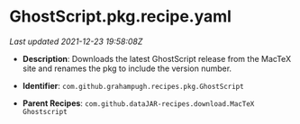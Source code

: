 # GhostScript.pkg.recipe.yaml

_Last updated 2021-12-23 19:58:08Z_

- **Description**: Downloads the latest GhostScript release from the MacTeX site and renames the pkg to include the version number.

- **Identifier**: `com.github.grahampugh.recipes.pkg.GhostScript`

- **Parent Recipes**: `com.github.dataJAR-recipes.download.MacTeX Ghostscript`